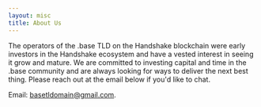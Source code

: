 ```yaml
---
layout: misc
title: About Us
---
```


The operators of the .base TLD on the Handshake blockchain were early investors in the Handshake ecosystem and have a vested interest in seeing it grow and mature. We are committed to investing capital and time in the .base community and are always looking for ways to deliver the next best thing. Please reach out at the email below if you'd like to chat.

Email: <a href="mailto:basetldomain@gmail.com">basetldomain@gmail.com</a>.